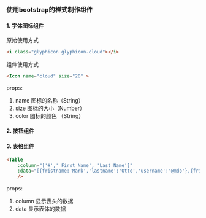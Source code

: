 ### 使用bootstrap的样式制作组件

#### 1. 字体图标组件

原始使用方式
```html
<i class="glyphicon glyphicon-cloud"></i>
```

组件使用方式
```html
<Icon name="cloud" size="20" >
```

props:

1. name 图标的名称（String）
2. size 图标的大小（Number）
3. color 图标的颜色 （String）

#### 2. 按钮组件

#### 3. 表格组件

```html
<Table 
    :column="['#','	First Name', 'Last Name']" 
    :data="[{fristname:'Mark','lastname':'Otto','username':'@mdo'},{fristname:'Jacob','lastname':'Thornton','username':'@fat'}]"
    />
```
props:

1. column 显示表头的数据
2. data 显示表体的数据
